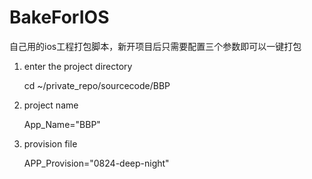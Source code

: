 # BakeForIOS
自己用的ios工程打包脚本，新开项目后只需要配置三个参数即可以一键打包

1. enter the project directory
	
	cd ~/private_repo/sourcecode/BBP


2. project name

	App_Name="BBP"


3. provision file

	APP_Provision="0824-deep-night"


